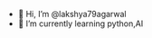 - 👋 Hi, I’m @lakshya79agarwal
- 🌱 I’m currently learning python,AI


<!---
lakshya79agarwal/lakshya79agarwal is a ✨ special ✨ repository because its `README.md` (this file) appears on your GitHub profile.
You can click the Preview link to take a look at your changes.
--->
